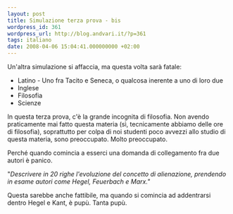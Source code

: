```yaml
---
layout: post
title: Simulazione terza prova - bis
wordpress_id: 361
wordpress_url: http://blog.andvari.it/?p=361
tags: italiano
date: 2008-04-06 15:04:41.000000000 +02:00
---
```

Un'altra simulazione si affaccia, ma questa volta sarà fatale:
<ul>
	<li>Latino - Uno fra Tacito e Seneca, o qualcosa inerente a uno di loro due</li>
	<li>Inglese</li>
	<li>Filosofia</li>
	<li>Scienze</li>
</ul>
In questa terza prova, c'è la grande incognita di filosofia. Non avendo praticamente mai fatto questa materia (sì, tecnicamente abbiamo delle ore di filosofia), soprattutto per colpa di noi studenti poco avvezzi allo studio di questa materia, sono preoccupato. Molto preoccupato.

Perché quando comincia a esserci una domanda di collegamento fra due autori è panico.

"<em>Descrivere in 20 righe l'evoluzione del concetto di alienazione, prendendo in esame autori come Hegel, Feuerbach e Marx."</em>

Questa sarebbe anche fattibile, ma quando si comincia ad addentrarsi dentro Hegel e Kant, è pupù. Tanta pupù.
